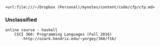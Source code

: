 	<url:file:///~/Dropbox (Personal)/mynotes/content/code/cfp/cfp.md>

### Unclassified

	online course - haskell
		CSCI 360: Programming Languages (Fall 2016)
			http://ozark.hendrix.edu/~yorgey/360/f16/
